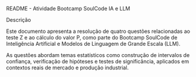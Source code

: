 README - Atividade Bootcamp SoulCode IA e LLM



Descrição

Este documento apresenta a resolução de quatro questões relacionadas ao teste Z e ao cálculo do valor P, como parte do Bootcamp SoulCode de Inteligência Artificial e Modelos de Linguagem de Grande Escala (LLM).

As questões abordam temas estatísticos como construção de intervalos de confiança, verificação de hipóteses e testes de significância, aplicados em contextos reais de mercado e produção industrial.


